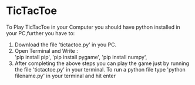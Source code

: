 # TicTacToe
To Play TicTacToe in your Computer you should have python installed in your PC,further you have to:
1. Download the file 'tictactoe.py' in you PC.
2. Open Terminal and Write :<br/> 
'pip install pip',
'pip install pygame',
'pip install numpy',<br/>
3. After completing the above steps you can play the game just by running the file 'tictactoe.py' in your terminal. To run a python file type 'python filename.py' in your terminal and hit enter<br/>
